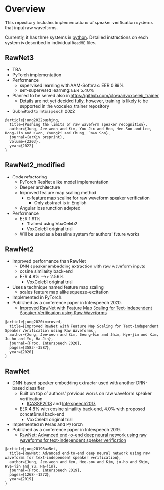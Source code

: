 # Overview
This repository includes implementations of speaker verification systems that input raw waveforms.

Currently, it has three systems in [python](python/). 
Detailed instructions on each system is described in individual `ReadME` files.
## RawNet3
- TBA
- PyTorch implementation
- Performance
  - supervised learning with AAM-Softmax: EER 0.89%
  - self-supervised learning: EER 5.40%
- Planned to be served also in https://github.com/clovaai/voxceleb_trainer 
  - Details are not yet decided fully, however, training is likely to be supported in the voxceleb_trainer repository
- Submitted to Interspeech 2022
```
@article{jung2022pushing,
  title={Pushing the limits of raw waveform speaker recognition},
  author={Jung, Jee-weon and Kim, You Jin and Heo, Hee-Soo and Lee, Bong-Jin and Kwon, Youngki and Chung, Joon Son},
  journal={arXiv preprint},
  volume={2203},
  year={2022}
}
```

## RawNet2_modified
- Code refactoring
  - PyTorch ResNet alike model implementation
  - Deeper architecture
  - Improved feature map scaling method
    - [α-feature map scaling for raw waveform speaker verification]( https://doi.org/10.7776/ASK.2020.39.5.441 )
      - Only abstract is in English
  - Angular loss function adopted
- Performance
  - EER 1.91%
    - Trained using VoxCeleb2
    - VoxCeleb1 original trial
  - Will be used as a baseline system for authors' future works
## RawNet2

- Improved performance than RawNet
  - DNN speaker embedding extraction with raw waveform inputs
  - cosine similarity back-end
  - EER 4.8% -->> 2.56%
    - VoxCeleb1 original trial
- Uses a technique named feature map scaling
  - scales feature map alike squeeze-excitation
- Implemented in PyTorch.
- Published as a conference paper in Interspeech 2020. 
  - [Improved RawNet with Feature Map Scaling for Text-independent Speaker Verification using Raw Waveforms]( https://www.isca-speech.org/archive/Interspeech_2020/pdfs/1011.pdf ) 

```
@article{jung2020improved,
  title={Improved RawNet with Feature Map Scaling for Text-independent Speaker Verification using Raw Waveforms},
  author={Jung, Jee-weon and Kim, Seung-bin and Shim, Hye-jin and Kim, Ju-ho and Yu, Ha-Jin},
  journal={Proc. Interspeech 2020},
  pages={3583--3587},
  year={2020}
}
```
## RawNet
- DNN-based speaker embedding extractor used with another DNN-based classifier
  - Built on top of authors' previous works on raw waveform speaker verification
    - [ICASSP2018](https://ieeexplore.ieee.org/abstract/document/8462575) and [Interspeech2018](https://www.isca-speech.org/archive/Interspeech_2018/pdfs/1608.pdf)
  - EER 4.8% with cosine simaility back-end, 4.0% with proposed concat&mul back-end
    - VoxCeleb1 original trial
- Implemented in Keras and PyTorch
- Published as a conference paper in Interspeech 2019. 
  - [RawNet: Advanced end-to-end deep neural network using raw waveforms for text-independent speaker verification]( https://isca-speech.org/archive/Interspeech_2019/pdfs/1982.pdf ) 

```
@article{jung2019RawNet,
  title={RawNet: Advanced end-to-end deep neural network using raw waveforms for text-independent speaker verification},
  author={Jung, Jee-weon and Heo, Hee-soo and Kim, ju-ho and Shim, Hye-jin and Yu, Ha-jin},
  journal={Proc. Interspeech 2019},
  pages={1268--1272},
  year={2019}
}
```
